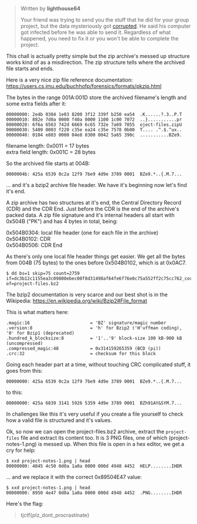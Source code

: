 

> Written by **lighthouse64**
> 
> Your friend was trying to send you the stuff that he did for your group project, but the data mysteriously got [corrupted](https://static.tjctf.org/dc3b12c1155ea3c09800ebec00f8d31498af64fe6f76e0c75a552ff2c75cc762_corrupted_project). He said his computer got infected before he was able to send it. Regardless of what happened, you need to fix it or you won't be able to complete the project.

This chall is actually pretty simple but the zip archive's messed up structure works kind of as a misdirection. The zip structure tells where the archived file starts and ends.

Here is a very nice zip file reference documentation: 
https://users.cs.jmu.edu/buchhofp/forensics/formats/pkzip.html

The bytes in the range 001A:001D store the archived filename's length and some extra fields after it:

    00000000: 2e4b 0304 1e03 8200 3f12 339f b250 ea54  .K......?.3..P.T
    00000010: 882e 7d0a 0000 f40a 0000 1100 1c00 7072  ..}...........pr
    00000020: 6f6a 6563 742d 6669 6c65 732e 7a69 7055  oject-files.zipU
    00000030: 5409 0003 f220 c35e ea24 c35e 7578 0b00  T.... .^.$.^ux..
    00000040: 0104 e803 0000 04e8 0300 0042 5a65 390c  ...........BZe9.

filename length:    0x0011 = 17 bytes  
extra field length: 0x001C = 28 bytes

So the archived file starts at 004B: 

    0000004b: 425a 6539 0c2a 12f9 7be9 4d9e 3789 0001  BZe9.*..{.M.7...

... and it's a bzip2 archive file header. We have it's beginning now let's find it's end.


A zip archive has two structures at it's end, the Central Directory Record (CDR) and the CDR End. Just before the CDR is the end of the archive's packed data. A zip file signature and it's internal headers all start with 0x504B ("PK") and has 4 bytes in total, being:

0x504B0304: local file header (one for each file in the archive)  
0x504B0102: CDR  
0x504B0506: CDR End  

As there's only one local file header things get easier. We get all the bytes from 004B (75 bytes) to the ones before 0x504B0102, which is at 0x0AC7.

    $ dd bs=1 skip=75 count=2759 if=dc3b12c1155ea3c09800ebec00f8d31498af64fe6f76e0c75a552ff2c75cc762_corrupted_project of=project-files.bz2

The bzip2 documentation is very scarce and our best shot is in the Wikipedia: 
https://en.wikipedia.org/wiki/Bzip2#File_format

This is what matters here:

    .magic:16                       = 'BZ' signature/magic number
    .version:8                      = 'h' for Bzip2 ('H'uffman coding), '0' for Bzip1 (deprecated)
    .hundred_k_blocksize:8          = '1'..'9' block-size 100 kB-900 kB (uncompressed)
    .compressed_magic:48            = 0x314159265359 (BCD (pi))
    .crc:32                         = checksum for this block

Going each header part at a time, without touching CRC complicated stuff, it goes from this:

    00000000: 425a 6539 0c2a 12f9 7be9 4d9e 3789 0001  BZe9.*..{.M.7...

to this:

    00000000: 425a 6839 3141 5926 5359 4d9e 3789 0001  BZh91AY&SYM.7...

In challenges like this it's very useful if you create a file yourself to check how a valid file is structured and it's values.


Ok, so now we can open the project-files.bz2 archive, extract the `project-files` file and extract its content too. It is 3 PNG files, one of which (project-notes-1.png) is messed up. When this file is open in a hex editor, we get a cry for help:

    $ xxd project-notes-1.png | head
    00000000: 4845 4c50 0d0a 1a0a 0000 000d 4948 4452  HELP........IHDR


... and we replace it with the correct 0x89504E47 value:

    $ xxd project-notes-1.png | head
    00000000: 8950 4e47 0d0a 1a0a 0000 000d 4948 4452  .PNG........IHDR

Here's the flag:
> tjctf{plz_dont_procrastinate}


